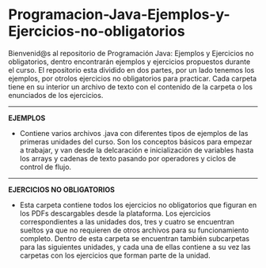 # Programacion-Java-Ejemplos-y-Ejercicios-no-obligatorios

Bienvenid@s al repositorio de Programación Java: Ejemplos y Ejercicios no obligatorios, dentro encontrarán ejemplos y ejercicios propuestos durante el curso.
El repositorio esta dividido en dos partes, por un lado tenemos los ejemplos, por otrolos ejercicios no obligatorios para practicar.
Cada carpeta tiene en su interior un archivo de texto con el contenido de la carpeta o los enunciados de los ejercicios.
***

**EJEMPLOS**
- Contiene varios archivos .java con diferentes tipos de ejemplos de las primeras unidades del curso. Son los conceptos básicos para empezar a trabajar, y van
desde la delcaración e inicialización de variables hasta los arrays y cadenas de texto pasando por operadores y ciclos de control de flujo.
***

**EJERCICIOS NO OBLIGATORIOS**
- Esta carpeta contiene todos los ejercicios no obligatorios que figuran en los PDFs descargables desde la 
plataforma. Los ejercicios correspondientes a las unidades dos, tres y cuatro se encuentran sueltos ya que 
no requieren de otros archivos para su funcionamiento completo.
Dentro de esta carpeta se encuentran también subcarpetas para las siguientes unidades, y cada una de ellas
contiene a su vez las carpetas con los ejercicios que forman parte de la unidad.
